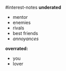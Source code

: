 #interest-notes 
**underated**
- mentor
- enemies
- rivals
- best friends
- *annoyances*

**overrated:**
- you
- lover